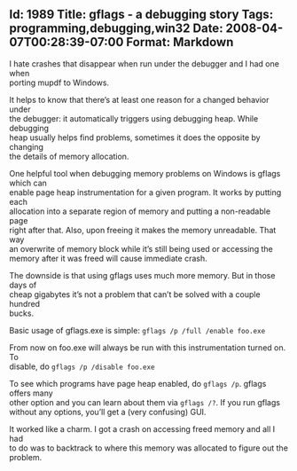 Id: 1989
Title: gflags - a debugging story
Tags: programming,debugging,win32
Date: 2008-04-07T00:28:39-07:00
Format: Markdown
--------------
I hate crashes that disappear when run under the debugger and I had one
when\
porting mupdf to Windows.

It helps to know that there’s at least one reason for a changed behavior
under\
the debugger: it automatically triggers using debugging heap. While
debugging\
heap usually helps find problems, sometimes it does the opposite by
changing\
the details of memory allocation.

One helpful tool when debugging memory problems on Windows is gflags
which can\
enable page heap instrumentation for a given program. It works by
putting each\
allocation into a separate region of memory and putting a non-readable
page\
right after that. Also, upon freeing it makes the memory unreadable.
That way\
an overwrite of memory block while it’s still being used or accessing
the\
memory after it was freed will cause immediate crash.

The downside is that using gflags uses much more memory. But in those
days of\
cheap gigabytes it’s not a problem that can’t be solved with a couple
hundred\
bucks.

Basic usage of gflags.exe is simple: `gflags /p /full /enable foo.exe`

From now on foo.exe will always be run with this instrumentation turned
on. To\
disable, do `gflags /p /disable foo.exe`

To see which programs have page heap enabled, do `gflags /p`. gflags
offers many\
other option and you can learn about them via `gflags /?`. If you run
gflags\
without any options, you’ll get a (very confusing) GUI.

It worked like a charm. I got a crash on accessing freed memory and all
I had\
to do was to backtrack to where this memory was allocated to figure out
the\
problem.
